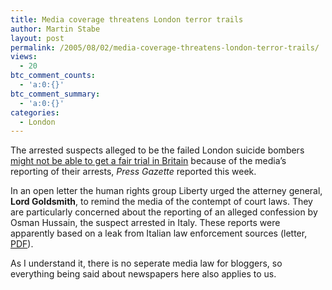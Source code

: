 ```yaml
---
title: Media coverage threatens London terror trails
author: Martin Stabe
layout: post
permalink: /2005/08/02/media-coverage-threatens-london-terror-trails/
views:
  - 20
btc_comment_counts:
  - 'a:0:{}'
btc_comment_summary:
  - 'a:0:{}'
categories:
  - London
---
```

The arrested suspects alleged to be the failed London suicide bombers [might not be able to get a fair trial in Britain][1] because of the media&rsquo;s reporting of their arrests, *Press Gazette* reported this week.

In an open letter the human rights group Liberty urged the atterney general, **Lord Goldsmith**, to remind the media of the contempt of court laws. They are particularly concerned about the reporting of an alleged confession by Osman Hussain, the suspect arrested in Italy. These reports were apparently based on a leak from Italian law enforcement sources (letter, [PDF][2]).

As I understand it, there is no seperate media law for bloggers, so everything being said about newspapers here also applies to us.

 [1]: http://www.pressgazette.co.uk/article/010805/journalists_could_scupper_london_terror_trials
 [2]: http://www.liberty-human-rights.org.uk/issues/terrorism-ag-letter-re-fair-trials.PDF